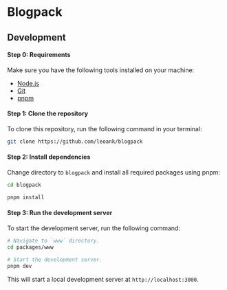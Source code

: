 # Blogpack

## Development

#### Step 0: Requirements

Make sure you have the following tools installed on your machine:
- [Node.js](https://nodejs.org/en/download/package-manager)
- [Git](https://git-scm.com/downloads)
- [pnpm](https://pnpm.io/installation)

#### Step 1: Clone the repository

To clone this repository, run the following command in your terminal:

```bash
git clone https://github.com/leoank/blogpack
```

#### Step 2: Install dependencies

Change directory to `blogpack` and install all required packages using pnpm:

```bash
cd blogpack

pnpm install
```

#### Step 3: Run the development server

To start the development server, run the following command:

```bash
# Navigate to `www` directory.
cd packages/www

# Start the development server.
pnpm dev
```

This will start a local development server at `http://localhost:3000`.